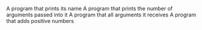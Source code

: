 A program that prints its name
A program that prints the number of arguments passed into it
A program that all arguments it receives
A program that adds positive numbers
